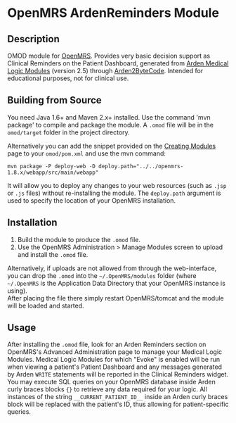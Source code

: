 # OpenMRS ArdenReminders Module

## Description

OMOD module for [OpenMRS](https://openmrs.org/). Provides very basic decision support as Clinical Reminders on the 
Patient Dashboard, generated from [Arden Medical Logic Modules](https://en.wikipedia.org/wiki/Arden_syntax) (version 
2.5) through [Arden2ByteCode](http://plri.github.io/arden2bytecode/). Intended for educational purposes, not for
clinical use.

## Building from Source

You need Java 1.6+ and Maven 2.x+ installed.  Use the command 'mvn package' to compile and package the module. A `.omod` 
file will be in the `omod/target` folder in the project directory.

Alternatively you can add the snippet provided on the [Creating Modules](https://wiki.openmrs.org/x/cAEr) page to your 
`omod/pom.xml` and use the mvn command:

    mvn package -P deploy-web -D deploy.path="../../openmrs-1.8.x/webapp/src/main/webapp"

It will allow you to deploy any changes to your web resources (such as `.jsp` or `.js` files) without re-installing the 
module. The `deploy.path` argument is used to specify the location of your OpenMRS installation.

## Installation

1. Build the module to produce the `.omod` file.
2. Use the OpenMRS Administration > Manage Modules screen to upload and install the `.omod` file.

Alternatively, if uploads are not allowed from through the web-interface, you can drop the `.omod` into the 
`~/.OpenMRS/modules` folder (where `~/.OpenMRS` is the Application Data Directory that your OpenMRS instance is using).  
After placing the file there simply restart OpenMRS/tomcat and the module will be loaded and started.

## Usage

After installing the `.omod` file, look for an Arden Reminders section on OpenMRS's Advanced Administration page to 
manage your Medical Logic Modules. Medical Logic Modules for which "Evoke" is enabled will be run when viewing a 
patient's Patient Dashboard and any messages generated by Arden `WRITE` statements will be reported in the Clinical 
Reminders widget. You may execute SQL queries on your OpenMRS database inside Arden curly braces blocks `{}` to retrieve 
any data required for your logic. All instances of the string `__CURRENT_PATIENT_ID__` inside an Arden curly braces 
block will be replaced with the patient's ID, thus allowing for patient-specific queries.

